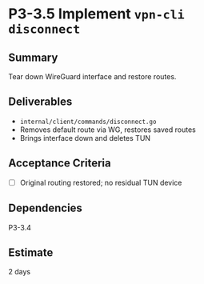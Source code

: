 # P3-3.5 Implement `vpn-cli disconnect`

## Summary
Tear down WireGuard interface and restore routes.

## Deliverables
- `internal/client/commands/disconnect.go`
- Removes default route via WG, restores saved routes
- Brings interface down and deletes TUN

## Acceptance Criteria
- [ ] Original routing restored; no residual TUN device

## Dependencies
P3-3.4

## Estimate
2 days







